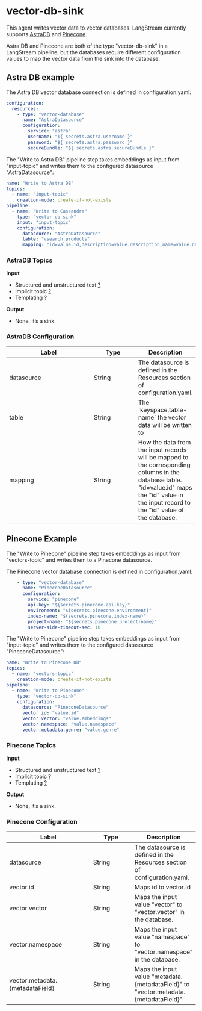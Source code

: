 # vector-db-sink

This agent writes vector data to vector databases.
LangStream currently supports [AstraDB](https://www.datastax.com/products/datastax-astra) and [Pinecone](https://docs.pinecone.io/).

Astra DB and Pinecone are both of the type "vector-db-sink" in a LangStream pipeline, but the databases require different configuration values to map the vector data from the sink into the database.

## Astra DB example

The Astra DB vector database connection is defined in configuration.yaml:

```yaml
configuration:
  resources:
    - type: "vector-database"
      name: "AstraDatasource"
      configuration:
        service: "astra"
        username: "${ secrets.astra.username }"
        password: "${ secrets.astra.password }"
        secureBundle: "${ secrets.astra.secureBundle }"
```

The "Write to Astra DB" pipeline step takes embeddings as input from "input-topic" and writes them to the configured datasource "AstraDatasource":

```yaml
name: "Write to Astra DB"
topics:
  - name: "input-topic"
    creation-mode: create-if-not-exists
pipeline:
  - name: "Write to Cassandra"
    type: "vector-db-sink"
    input: "input-topic"
    configuration:
      datasource: "AstraDatasource"
      table: "vsearch.products"
      mapping: "id=value.id,description=value.description,name=value.name"
```

### AstraDB Topics

**Input**

* Structured and unstructured text [?](../agent-messaging.md#implicit-input-and-output-topics)
* Implicit topic [?](../agent-messaging.md#implicit-input-and-output-topics)
* Templating [?](../agent-messaging.md#json-text-input)

**Output**

* None, it’s a sink.

### AstraDB Configuration

<table><thead><tr><th width="234.33333333333331">Label</th><th width="114">Type</th><th>Description</th></tr></thead><tbody><tr><td>datasource</td><td>String</td><td>The datasource is defined in the Resources section of configuration.yaml.</td></tr><tr><td>table</td><td>String</td><td>The `keyspace.table-name` the vector data will be written to</td></tr><tr><td>mapping</td><td>String</td><td>How the data from the input records will be mapped to the corresponding columns in the database table. "id=value.id" maps the "id" value in the input record to the "id" value of the database. </td></tr></tbody></table>

## Pinecone Example

The "Write to Pinecone" pipeline step takes embeddings as input from "vectors-topic" and writes them to a Pinecone datasource.

The Pinecone vector database connection is defined in configuration.yaml:

```yaml
    - type: "vector-database"
      name: "PineconeDatasource"
      configuration:
        service: "pinecone"
        api-key: "${secrets.pinecone.api-key}"
        environment: "${secrets.pinecone.environment}"
        index-name: "${secrets.pinecone.index-name}"
        project-name: "${secrets.pinecone.project-name}"
        server-side-timeout-sec: 10
```

The "Write to Pinecone" pipeline step takes embeddings as input from "input-topic" and writes them to the configured datasource "PineconeDatasource":

```yaml
name: "Write to Pinecone DB"
topics:
  - name: "vectors-topic"
    creation-mode: create-if-not-exists
pipeline:
  - name: "Write to Pinecone"
    type: "vector-db-sink"
    configuration:
      datasource: "PineconeDatasource"
      vector.id: "value.id"
      vector.vector: "value.embeddings"
      vector.namespace: "value.namespace"
      vector.metadata.genre: "value.genre"
```

### Pinecone Topics

**Input**

* Structured and unstructured text [?](../agent-messaging.md#implicit-input-and-output-topics)
* Implicit topic [?](../agent-messaging.md#implicit-input-and-output-topics)
* Templating [?](../agent-messaging.md#json-text-input)

**Output**

* None, it’s a sink.

### Pinecone Configuration

<table><thead><tr><th width="234.33333333333331">Label</th><th width="114">Type</th><th>Description</th></tr></thead><tbody><tr><td>datasource</td><td>String</td><td>The datasource is defined in the Resources section of configuration.yaml.</td></tr><tr><td>vector.id</td><td>String</td><td>Maps id to vector.id</td></tr><tr><td>vector.vector</td><td>String</td><td>Maps the input value "vector" to "vector.vector" in the database.</td></tr><tr><td>vector.namespace</td><td>String</td><td>Maps the input value "namespace" to "vector.namespace" in the database.</td></tr><tr><td>vector.metadata.{metadataField}</td><td>String</td><td>Maps the input value "metadata.{metadataField}" to "vector.metadata.{metadataField}"</td></tr></tbody></table>

